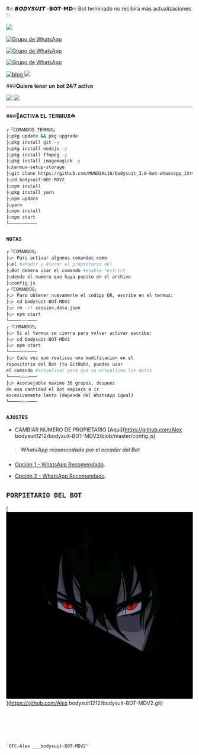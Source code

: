 #🔥 𝘽𝙊𝘿𝙔𝙎𝙐𝙄𝙏 -𝗕𝗢𝗧-𝗠𝗗🔥
Bot terminado no recibirá más actualizaciones ✨ 

<a href="http://wa.me/5212411347465" target="blank"><img src="https://img.shields.io/badge/creador-25D366?style=for-the-badge&logo=whatsapp&logoColor=white" /></a>

[![Grupo de WhatsApp](https://img.shields.io/badge/GRUPO_OFICIAL_1-25D366?style=for-the-badge&logo=whatsapp&logoColor=white)](https://chat.whatsapp.com/GiKGCCuQm1GDq3No9dauBR)

[![Grupo de WhatsApp](https://img.shields.io/badge/GRUPO_OFICIAL_2-25D366?style=for-the-badge&logo=whatsapp&logoColor=white)](https://chat.whatsapp.com/IlmNa0htasZDNGaVriSrCQ)

[![Grupo de WhatsApp](https://img.shields.io/badge/GRUPO_OFICIAL_3-25D366?style=for-the-badge&logo=whatsapp&logoColor=white)](https://chat.whatsapp.com/I4KSkoYf1HzD9EeSgv4CvA)

[![blog](https://img.shields.io/badge/YouTube-FF0000?style=for-the-badge&logo=youtube&logoColor=white)
](https://youtu.be/4eA5nDxPjOA)  <img src="https://github.com/siegrin/siegrin/blob/main/Assets/powerup.gif" height="29px">

###𝐐𝐮𝐢𝐞𝐫𝐞 𝐭𝐞𝐧𝐞𝐫 𝐮𝐧 𝐛𝐨𝐭 𝟐𝟒/𝟕 𝐚𝐜𝐭𝐢𝐯𝐨

<p align="hihg">   
<a href="https://portal.acidicnodes.com" target="_blank"> <img src="https://img.shields.io/badge/-AcidicNodes-%23E4405F?style=for-the-badge&logo=acidicnodes&logoColor=black" target="_blank"></a> <img src="https://github.com/siegrin/siegrin/blob/main/Assets/Handshake.gif" height="30px">

-----

###🌱𝐀𝐂𝐓𝐈𝐕𝐀 𝐄𝐋 𝐓𝐄𝐑𝐌𝐔𝐗☘️
```bash
┌「𝙲𝙾𝙼𝙰𝙽𝙳𝙾𝚂 𝚃𝙴𝚁𝙼𝚄𝚇」
├❏pkg update && pkg upgrade
├❏pkg install git -y
├❏pkg install nodejs -y
├❏pkg install ffmpeg -y
├❏pkg install imagemagick -y
├❏termux-setup-storage
├❏git clone https://github.com/MUNDIAL18/bodysuit_3.0-bot-whassapp_1344
├❏cd bodysuit-BOT-MDV2
├❏npm install
├❏pkg install yarn
├❏npm update
├❏yarn
├❏npm install
├❏npm start
└────ׂ─ׂ─ׂ─ׂ───  
```
### `NOTAS`
```bash
┌「𝙲𝙾𝙼𝙰𝙽𝙳𝙾𝚂」
├❏> Para activar algunos comandos como 
├❏el #añadir y #sacar el propietario del 
├❏Bot debera usar el comando #enable restrict 
├❏desde el numero que haya puesto en el archivo 
├❏config.js
┌「𝙲𝙾𝙼𝙰𝙽𝙳𝙾𝚂」
├❏> Para obtener nuevamente el codigo QR, escribe en el termux:
├❏> cd bodysuit-BOT-MDV2 
├❏> rm -rf session.data.json
├❏> npm start 
└────ׂ─ׂ─ׂ─ׂ───
┌「𝙲𝙾𝙼𝙰𝙽𝙳𝙾𝚂」
├❏> Si el termux se cierra para volver activar escribe:
├❏> cd bodysuit-BOT-MDV2 
├❏> npm start 
└────ׂ─ׂ─ׂ─ׂ───
├❏> Cada vez que realices una modificacion en el
repositorio del Bot (tu GitHub), puedes usar 
el comando #actualizar para que se actualicen los datos
└────ׂ─ׂ─ׂ─ׂ───
├❏> Aconsejable maximo 30 grupos, despues 
de esa cantidad el Bot empieza a ir 
excesivamente lento (depende del WhatsApp igual)
└────ׂ─ׂ─ׂ─ׂ───
```
### `AJUSTES`
- CAMBIAR NÚMERO DE PROPIETARIO [Aqui](https://github.com/Alex bodysuit1212/bodysuit-BOT-MDV2/blob/master/config.js)
> ##### WhatsApp recomendado por el creador del Bot
* [Opción 1 - WhatsApp Recomendado](https://www.mediafire.com/file/o80pni1rfi0n6zz/ʙᴜsͨɪͧɴᷨᴇͣs๋ᷡsͦ_V6_PRIMARIO.apk/file).

* [Opción 2 - WhatsApp Recomendado](https://www.mediafire.com/file/4kkiwpxvciabjf5/ʙᴜsͨɪͧɴᷨᴇͣs๋ᷡsͦ_V6_SECUNDARIO.apk/file).
## `PORPIETARIO DEL BOT` 
[![Alex bodysuit1212](https://github.com/MUNDIAL18/bodysuit_3.0-bot-whassapp_1344/blob/ac82dc391c542eed75ac7081a51f265d026656a2/Menu2.jpg)](https://github.com/Alex bodysuit1212/bodysuit-BOT-MDV2.git) 
```bash





`OFC-Alex ___bodysuit-BOT-MDV2"` 
```
